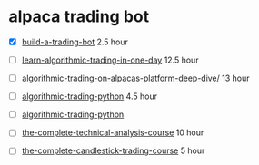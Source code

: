 # alpaca trading bot

- [x] [build-a-trading-bot](https://www.udemy.com/course/build-a-trading-bot) 2.5 hour

- [ ] [learn-algorithmic-trading-in-one-day](https://www.udemy.com/course/learn-algorithmic-trading-in-one-day) 12.5 hour

- [ ] [algorithmic-trading-on-alpacas-platform-deep-dive/](https://www.udemy.com/course/algorithmic-trading-on-alpacas-platform-deep-dive) 13 hour

- [ ] [algorithmic-trading-python](https://www.youtube.com/watch?v=xfzGZB4HhEE) 4.5 hour
- [ ] [algorithmic-trading-python](https://github.com/nickmccullum/algorithmic-trading-python)

- [ ] [the-complete-technical-analysis-course](https://www.udemy.com/course/the-complete-technical-analysis-course/) 10 hour
- [ ] [the-complete-candlestick-trading-course](https://www.udemy.com/course/the-complete-candlestick-trading-course/) 5 hour

